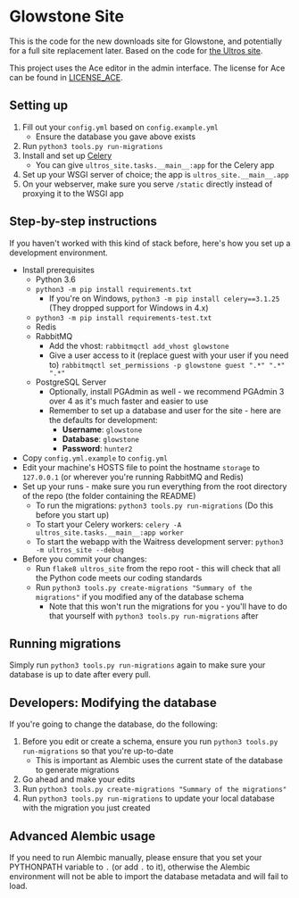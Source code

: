 Glowstone Site
==============

This is the code for the new downloads site for Glowstone, and potentially for a full site replacement
later. Based on the code for [the Ultros site](https://github.com/UltrosBot/Ultros-site).

This project uses the Ace editor in the admin interface. The license for Ace
can be found in [LICENSE_ACE](https://github.com/GlowstoneMC/Site/blob/falcon/LICENSE_ACE).

Setting up
----------

1. Fill out your `config.yml` based on `config.example.yml`
    * Ensure the database you gave above exists
2. Run `python3 tools.py run-migrations`
3. Install and set up [Celery](http://www.celeryproject.org/)
    * You can give `ultros_site.tasks.__main__:app` for the Celery app
4. Set up your WSGI server of choice; the app is `ultros_site.__main__.app`
5. On your webserver, make sure you serve `/static` directly instead of proxying it to the WSGI app

Step-by-step instructions
-------------------------

If you haven't worked with this kind of stack before, here's how you set up a development environment.

* Install prerequisites
    * Python 3.6
    * `python3 -m pip install requirements.txt`
        * If you're on Windows, `python3 -m pip install celery==3.1.25` (They dropped support for Windows in 4.x)
    * `python3 -m pip install requirements-test.txt`
    * Redis
    * RabbitMQ
        * Add the vhost: `rabbitmqctl add_vhost glowstone`
        * Give a user access to it (replace guest with your user if you need to) `rabbitmqctl set_permissions -p glowstone guest ".*" ".*" ".*"`
    * PostgreSQL Server
        * Optionally, install PGAdmin as well - we recommend PGAdmin 3 over 4 as it's much faster and easier to use
        * Remember to set up a database and user for the site - here are the defaults for development:
            * **Username**: `glowstone`
            * **Database**: `glowstone`
            * **Password**: `hunter2`
* Copy `config.yml.example` to `config.yml`
* Edit your machine's HOSTS file to point the hostname `storage` to `127.0.0.1` (or wherever you're running RabbitMQ and Redis)
* Set up your runs - make sure you run everything from the root directory of the repo (the folder containing the README)
    * To run the migrations: `python3 tools.py run-migrations` (Do this before you start up)
    * To start your Celery workers: `celery -A ultros_site.tasks.__main__:app worker`
    * To start the webapp with the Waitress development server: `python3 -m ultros_site --debug`
* Before you commit your changes:
    * Run `flake8 ultros_site` from the repo root - this will check that all the Python code meets our coding standards
    * Run `python3 tools.py create-migrations "Summary of the migrations"` if you modified any of the database schema
        * Note that this won't run the migrations for you - you'll have to do that yourself with `python3 tools.py run-migrations` after

Running migrations
------------------

Simply run `python3 tools.py run-migrations` again to make sure your database is up to date after every pull.

Developers: Modifying the database
-----------------------------------

If you're going to change the database, do the following:

1. Before you edit or create a schema, ensure you run `python3 tools.py run-migrations` so that you're up-to-date
    * This is important as Alembic uses the current state of the database to generate migrations
2. Go ahead and make your edits
3. Run `python3 tools.py create-migrations "Summary of the migrations"`
4. Run `python3 tools.py run-migrations` to update your local database with the migration you just created

Advanced Alembic usage
----------------------

If you need to run Alembic manually, please ensure that you set your PYTHONPATH variable to `.` (or add `.` to it),
otherwise the Alembic environment will not be able to import the database metadata and will fail to load.
